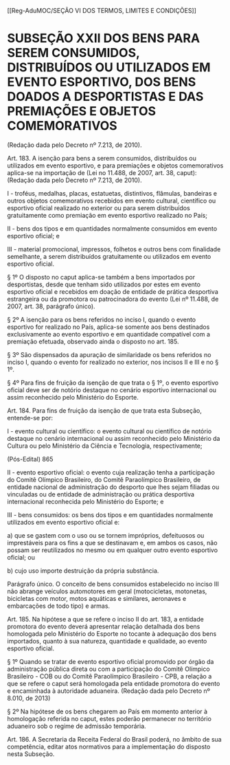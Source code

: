 [[Reg-AduMOC/SEÇÃO VI DOS TERMOS, LIMITES E CONDIÇÕES]]

# SUBSEÇÃO XXII DOS BENS PARA SEREM CONSUMIDOS, DISTRIBUÍDOS OU UTILIZADOS EM EVENTO ESPORTIVO, DOS BENS DOADOS A DESPORTISTAS E DAS PREMIAÇÕES E OBJETOS COMEMORATIVOS

(Redação dada pelo Decreto nº 7.213, de 2010).

Art. 183. A isenção para bens a serem consumidos,
distribuídos ou utilizados em evento esportivo, e para
premiações e objetos comemorativos aplica-se na
importação de (Lei no 11.488, de 2007, art. 38, caput):
(Redação dada pelo Decreto nº 7.213, de 2010).

I - troféus, medalhas, placas, estatuetas, distintivos,
flâmulas, bandeiras e outros objetos comemorativos
recebidos em evento cultural, científico ou esportivo oficial
realizado no exterior ou para serem distribuídos
gratuitamente como premiação em evento esportivo
realizado no País;

II - bens dos tipos e em quantidades normalmente
consumidos em evento esportivo oficial; e

III - material promocional, impressos, folhetos e outros bens
com finalidade semelhante, a serem distribuídos
gratuitamente ou utilizados em evento esportivo oficial.

§ 1º O disposto no caput aplica-se também a bens
importados por desportistas, desde que tenham sido
utilizados por estes em evento esportivo oficial e recebidos
em doação de entidade de prática desportiva estrangeira ou
da promotora ou patrocinadora do evento (Lei nº 11.488, de
2007, art. 38, parágrafo único).

§ 2º A isenção para os bens referidos no inciso I, quando o
evento esportivo for realizado no País, aplica-se somente aos
bens destinados exclusivamente ao evento esportivo e em
quantidade compatível com a premiação efetuada,
observado ainda o disposto no art. 185.

§ 3º São dispensados da apuração de similaridade os bens
referidos no inciso I, quando o evento for realizado no
exterior, nos incisos II e III e no § 1º.

§ 4º Para fins de fruição da isenção de que trata o § 1º, o
evento esportivo oficial deve ser de notório destaque no
cenário esportivo internacional ou assim reconhecido pelo
Ministério do Esporte.

Art. 184. Para fins de fruição da isenção de que trata esta
Subseção, entende-se por:

I - evento cultural ou científico: o evento cultural ou
científico de notório destaque no cenário internacional ou
assim reconhecido pelo Ministério da Cultura ou pelo
Ministério da Ciência e Tecnologia, respectivamente;

(Pós-Edital)    865

II - evento esportivo oficial: o evento cuja realização tenha a
participação do Comitê Olímpico Brasileiro, do Comitê
Paraolímpico Brasileiro, de entidade nacional de
administração do desporto que lhes sejam filiadas ou
vinculadas ou de entidade de administração ou prática
desportiva internacional reconhecida pelo Ministério do
Esporte; e

III - bens consumidos: os bens dos tipos e em quantidades
normalmente utilizados em evento esportivo oficial e:

a) que se gastem com o uso ou se tornem impróprios,
defeituosos ou imprestáveis para os fins a que se destinavam
e, em ambos os casos, não possam ser reutilizados no
mesmo ou em qualquer outro evento esportivo oficial; ou

b) cujo uso importe destruição da própria substância.

Parágrafo único. O conceito de bens consumidos
estabelecido no inciso III não abrange veículos automotores
em geral (motocicletas, motonetas, bicicletas com motor,
motos aquáticas e similares, aeronaves e embarcações de
todo tipo) e armas.

Art. 185. Na hipótese a que se refere o inciso II do art. 183, a
entidade promotora do evento deverá apresentar relação
detalhada dos bens homologada pelo Ministério do Esporte
no tocante à adequação dos bens importados, quanto à sua
natureza, quantidade e qualidade, ao evento esportivo
oficial.

§ 1º Quando se tratar de evento esportivo oficial promovido
por órgão da administração pública direta ou com a
participação do Comitê Olímpico Brasileiro - COB ou do
Comitê Paraolímpico Brasileiro - CPB, a relação a que se
refere o caput será homologada pela entidade promotora do
evento e encaminhada à autoridade aduaneira. (Redação
dada pelo Decreto nº 8.010, de 2013)

§ 2º Na hipótese de os bens chegarem ao País em momento
anterior à homologação referida no caput, estes poderão
permanecer no território aduaneiro sob o regime de
admissão temporária.

Art. 186. A Secretaria da Receita Federal do Brasil poderá, no
âmbito de sua competência, editar atos normativos para a
implementação do disposto nesta Subseção.
